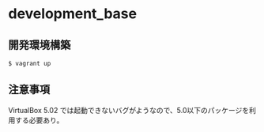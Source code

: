 development_base
================

開発環境構築
------------
```
$ vagrant up
```

注意事項
--------
VirtualBox 5.02 では起動できないバグがようなので、5.0以下のパッケージを利用する必要あり。
